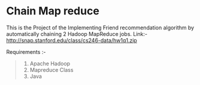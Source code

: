 # Chain Map reduce

This is the Project of the Implementing Friend recommendation algorithm by automatically chaining 2 Hadoop MapReduce jobs.
Link:-   http://snap.stanford.edu/class/cs246-data/hw1q1.zip

Requirements :-
>1. Apache Hadoop
>2.  Mapreduce Class
>3. Java 

